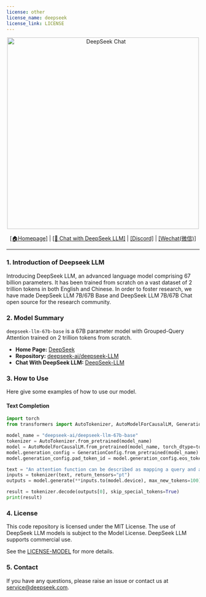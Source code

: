 ```yaml
---
license: other
license_name: deepseek
license_link: LICENSE
---
```


<p align="center">
<img width="500px" alt="DeepSeek Chat" src="https://github.com/deepseek-ai/DeepSeek-LLM/blob/main/images/logo.png?raw=true">
</p>
<p align="center"><a href="https://www.deepseek.com/">[🏠Homepage]</a>  |  <a href="https://chat.deepseek.com/">[🤖 Chat with DeepSeek LLM]</a>  |  <a href="https://discord.gg/Tc7c45Zzu5">[Discord]</a>  |  <a href="https://github.com/deepseek-ai/DeepSeek-LLM/blob/main/images/qr.jpeg">[Wechat(微信)]</a> </p>
<hr>




### 1. Introduction of Deepseek LLM

Introducing DeepSeek LLM, an advanced language model comprising 67 billion parameters. It has been trained from scratch on a vast dataset of 2 trillion tokens in both English and Chinese. In order to foster research, we have made DeepSeek LLM 7B/67B Base and DeepSeek LLM 7B/67B Chat open source for the research community.

  
### 2. Model Summary
`deepseek-llm-67b-base` is a 67B parameter model with Grouped-Query Attention trained on 2 trillion tokens from scratch.
- **Home Page:** [DeepSeek](https://deepseek.com/)
- **Repository:** [deepseek-ai/deepseek-LLM](https://github.com/deepseek-ai/deepseek-LLM)
- **Chat With DeepSeek LLM:** [DeepSeek-LLM](https://chat.deepseek.com/)


### 3. How to Use
Here give some examples of how to use our model.
#### Text Completion
```python
import torch
from transformers import AutoTokenizer, AutoModelForCausalLM, GenerationConfig

model_name = "deepseek-ai/deepseek-llm-67b-base"
tokenizer = AutoTokenizer.from_pretrained(model_name)
model = AutoModelForCausalLM.from_pretrained(model_name, torch_dtype=torch.bfloat16, device_map="auto")
model.generation_config = GenerationConfig.from_pretrained(model_name)
model.generation_config.pad_token_id = model.generation_config.eos_token_id

text = "An attention function can be described as mapping a query and a set of key-value pairs to an output, where the query, keys, values, and output are all vectors. The output is"
inputs = tokenizer(text, return_tensors="pt")
outputs = model.generate(**inputs.to(model.device), max_new_tokens=100)

result = tokenizer.decode(outputs[0], skip_special_tokens=True)
print(result)
```

### 4. License
This code repository is licensed under the MIT License. The use of DeepSeek LLM models is subject to the Model License. DeepSeek LLM supports commercial use.

See the [LICENSE-MODEL](https://github.com/deepseek-ai/deepseek-LLM/blob/main/LICENSE-MODEL) for more details.

### 5. Contact

If you have any questions, please raise an issue or contact us at [service@deepseek.com](mailto:service@deepseek.com).

